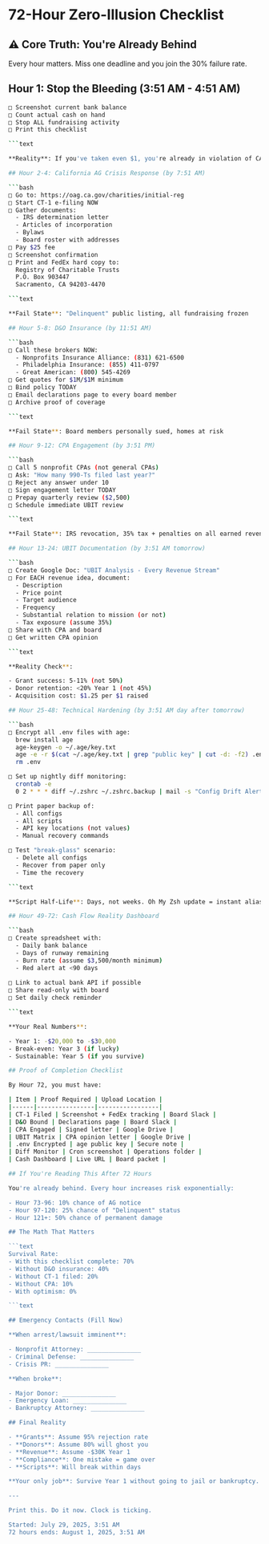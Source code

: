 # 72-Hour Zero-Illusion Checklist

## ⚠️ Core Truth: You're Already Behind

Every hour matters. Miss one deadline and you join the 30% failure rate.

## Hour 1: Stop the Bleeding (3:51 AM - 4:51 AM)

```bash
□ Screenshot current bank balance
□ Count actual cash on hand
□ Stop ALL fundraising activity
□ Print this checklist

```text

**Reality**: If you've taken even $1, you're already in violation of CA law.

## Hour 2-4: California AG Crisis Response (by 7:51 AM)

```bash
□ Go to: https://oag.ca.gov/charities/initial-reg
□ Start CT-1 e-filing NOW
□ Gather documents:
  - IRS determination letter
  - Articles of incorporation  
  - Bylaws
  - Board roster with addresses
□ Pay $25 fee
□ Screenshot confirmation
□ Print and FedEx hard copy to:
  Registry of Charitable Trusts
  P.O. Box 903447
  Sacramento, CA 94203-4470

```text

**Fail State**: "Delinquent" public listing, all fundraising frozen

## Hour 5-8: D&O Insurance (by 11:51 AM)

```bash
□ Call these brokers NOW:
  - Nonprofits Insurance Alliance: (831) 621-6500
  - Philadelphia Insurance: (855) 411-0797
  - Great American: (800) 545-4269
□ Get quotes for $1M/$1M minimum
□ Bind policy TODAY
□ Email declarations page to every board member
□ Archive proof of coverage

```text

**Fail State**: Board members personally sued, homes at risk

## Hour 9-12: CPA Engagement (by 3:51 PM)

```bash
□ Call 5 nonprofit CPAs (not general CPAs)
□ Ask: "How many 990-Ts filed last year?"
□ Reject any answer under 10
□ Sign engagement letter TODAY
□ Prepay quarterly review ($2,500)
□ Schedule immediate UBIT review

```text

**Fail State**: IRS revocation, 35% tax + penalties on all earned revenue

## Hour 13-24: UBIT Documentation (by 3:51 AM tomorrow)

```bash
□ Create Google Doc: "UBIT Analysis - Every Revenue Stream"
□ For EACH revenue idea, document:
  - Description
  - Price point
  - Target audience
  - Frequency
  - Substantial relation to mission (or not)
  - Tax exposure (assume 35%)
□ Share with CPA and board
□ Get written CPA opinion

```text

**Reality Check**:

- Grant success: 5-11% (not 50%)
- Donor retention: <20% Year 1 (not 45%)
- Acquisition cost: $1.25 per $1 raised

## Hour 25-48: Technical Hardening (by 3:51 AM day after tomorrow)

```bash
□ Encrypt all .env files with age:
  brew install age
  age-keygen -o ~/.age/key.txt
  age -e -r $(cat ~/.age/key.txt | grep "public key" | cut -d: -f2) .env > .env.age
  rm .env

□ Set up nightly diff monitoring:
  crontab -e
  0 2 * * * diff ~/.zshrc ~/.zshrc.backup | mail -s "Config Drift Alert" you@email.com

□ Print paper backup of:
  - All configs
  - All scripts
  - API key locations (not values)
  - Manual recovery commands

□ Test "break-glass" scenario:
  - Delete all configs
  - Recover from paper only
  - Time the recovery

```text

**Script Half-Life**: Days, not weeks. Oh My Zsh update = instant alias death.

## Hour 49-72: Cash Flow Reality Dashboard

```bash
□ Create spreadsheet with:
  - Daily bank balance
  - Days of runway remaining
  - Burn rate (assume $3,500/month minimum)
  - Red alert at <90 days
  
□ Link to actual bank API if possible
□ Share read-only with board
□ Set daily check reminder

```text

**Your Real Numbers**:

- Year 1: -$20,000 to -$30,000
- Break-even: Year 3 (if lucky)
- Sustainable: Year 5 (if you survive)

## Proof of Completion Checklist

By Hour 72, you must have:

| Item | Proof Required | Upload Location |
|------|----------------|-----------------|
| CT-1 Filed | Screenshot + FedEx tracking | Board Slack |
| D&O Bound | Declarations page | Board Slack |
| CPA Engaged | Signed letter | Google Drive |
| UBIT Matrix | CPA opinion letter | Google Drive |
| .env Encrypted | age public key | Secure note |
| Diff Monitor | Cron screenshot | Operations folder |
| Cash Dashboard | Live URL | Board packet |

## If You're Reading This After 72 Hours

You're already behind. Every hour increases risk exponentially:

- Hour 73-96: 10% chance of AG notice
- Hour 97-120: 25% chance of "Delinquent" status
- Hour 121+: 50% chance of permanent damage

## The Math That Matters

```text
Survival Rate:
- With this checklist complete: 70%
- Without D&O insurance: 40%
- Without CT-1 filed: 20%
- Without CPA: 10%
- With optimism: 0%

```text

## Emergency Contacts (Fill Now)

**When arrest/lawsuit imminent**:

- Nonprofit Attorney: _______________
- Criminal Defense: _______________
- Crisis PR: _______________

**When broke**:

- Major Donor: _______________
- Emergency Loan: _______________
- Bankruptcy Attorney: _______________

## Final Reality

- **Grants**: Assume 95% rejection rate
- **Donors**: Assume 80% will ghost you
- **Revenue**: Assume -$30K Year 1
- **Compliance**: One mistake = game over
- **Scripts**: Will break within days

**Your only job**: Survive Year 1 without going to jail or bankruptcy.

---

Print this. Do it now. Clock is ticking.

Started: July 29, 2025, 3:51 AM
72 hours ends: August 1, 2025, 3:51 AM
